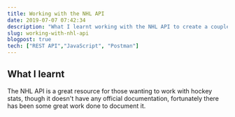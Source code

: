 ```yaml
---
title: Working with the NHL API
date: 2019-07-07 07:42:34
description: "What I learnt working with the NHL API to create a couple of personal projects"
slug: working-with-nhl-api
blogpost: true
tech: ["REST API","JavaScript", "Postman"]
---
```


## What I learnt

The NHL API is a great resource for those wanting to work with hockey stats, though it doesn't have any official documentation, fortunately there has been some great work done to document it. 